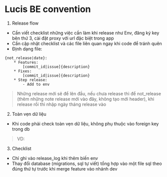 # Lucis BE convention

1. Release flow

- Cần viết checklist những việc cần làm khi release như Env, đăng ký key bên thứ 3, cài đặt proxy với url đặc biệt trong app
- Cần cập nhật checklist và các file liên quan ngay khi code để tránh quên
- Định dạng file:

```
{not_release|date}:
    * Features:
        [commit_id|issue]{description}
    * Fixes:
        [commit_id|issue]{description}
    * Step release:
        - Add to env
```

> Những release mới sẽ để lên đầu, nếu chưa release thì để not_release (thêm những note release mới vào đây, không tạo mới header), khi release rồi thì nhập ngày tháng release vào

2. Toàn vẹn dữ liệu

- Khi code phải check toàn vẹn dữ liệu, không phụ thuộc vào foreign key trong db
> VD: 

3. Checklist

- Chỉ ghi vào release_log khi thêm biến env
- Thay đổi database (migrations, sql tự viết) tổng hợp vào một file sql theo đúng thứ tự trước khi merge feature vào nhánh dev
